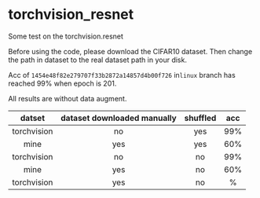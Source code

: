 # torchvision_resnet
Some test on the torchvision.resnet

Before using the code, please download the CIFAR10 dataset. Then change the path in dataset to the real dataset path in your disk.

Acc of `1454e48f82e279707f33b2872a14857d4b00f726` in`linux` branch has reached 99% when epoch is 201.

All results are without data augment.

datset | dataset downloaded manually | shuffled | acc
:--------------:|:---------:|:-------:|:-------:
torchvision   | no | yes |99%
mine  | yes  | yes | 60%
torchvision   | no | no |99%
mine  | yes  | no | 60%
torchvision   | yes | no |%
